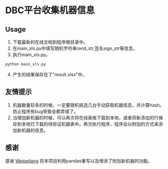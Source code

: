 # DBC平台收集机器信息

## Usage
1. 下载最新的在线文档到程序根目录中。
2. 在main_xls.py中填写随机字符串rand_str,签名sign_str等信息。
3. 执行main_xls.py。

```python
python main_xls.py
```

4. 产生的结果保存在了"result.xlsx"中。

## 友情提示

1. 机器数量较多的时候，一定要随机挑选几台手动获取机器信息，并计算hash。防止程序有bug导致全都弄错了。
2. 当增加新机器的时候，可以再次将在线表格下载到本地，或者将新添加的行保存到本地已下载的待验证机器表中。再次执行程序，程序会以附加的方式来添加新机器的信息。

## 感谢
感谢 [Weipeilang](https://github.com/Weipeilang)  将本项目利用pandas重写以及增添了附加新机器的功能。
